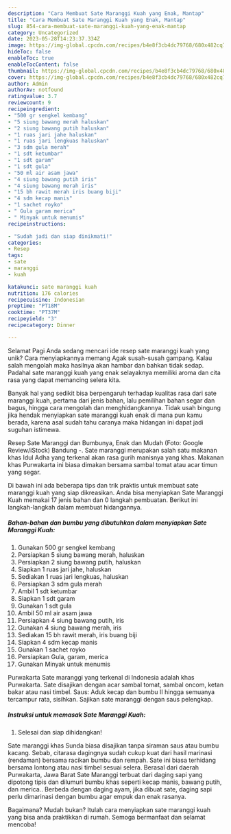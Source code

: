 ```yaml
---
description: "Cara Membuat Sate Maranggi Kuah yang Enak, Mantap"
title: "Cara Membuat Sate Maranggi Kuah yang Enak, Mantap"
slug: 854-cara-membuat-sate-maranggi-kuah-yang-enak-mantap
category: Uncategorized
date: 2023-05-28T14:23:37.334Z
image: https://img-global.cpcdn.com/recipes/b4e8f3cb4dc79768/680x482cq70/sate-maranggi-kuah-foto-resep-utama.jpg
hideToc: false
enableToc: true
enableTocContent: false
thumbnail: https://img-global.cpcdn.com/recipes/b4e8f3cb4dc79768/680x482cq70/sate-maranggi-kuah-foto-resep-utama.jpg
cover: https://img-global.cpcdn.com/recipes/b4e8f3cb4dc79768/680x482cq70/sate-maranggi-kuah-foto-resep-utama.jpg
author: Admin
authorAv: notfound
ratingvalue: 3.7
reviewcount: 9
recipeingredient:
- "500 gr sengkel kembang"
- "5 siung bawang merah haluskan"
- "2 siung bawang putih haluskan"
- "1 ruas jari jahe haluskan"
- "1 ruas jari lengkuas haluskan"
- "3 sdm gula merah"
- "1 sdt ketumbar"
- "1 sdt garam"
- "1 sdt gula"
- "50 ml air asam jawa"
- "4 siung bawang putih iris"
- "4 siung bawang merah iris"
- "15 bh rawit merah iris buang biji"
- "4 sdm kecap manis"
- "1 sachet royko"
- " Gula garam merica"
- " Minyak untuk menumis"
recipeinstructions:

- "Sudah jadi dan siap dinikmati!"
categories:
- Resep
tags:
- sate
- maranggi
- kuah

katakunci: sate maranggi kuah 
nutrition: 176 calories
recipecuisine: Indonesian
preptime: "PT18M"
cooktime: "PT37M"
recipeyield: "3"
recipecategory: Dinner

---
```



Selamat Pagi Anda sedang mencari ide resep sate maranggi kuah yang unik? Cara menyiapkannya memang Agak susah-susah gampang. Kalau salah mengolah maka hasilnya akan hambar dan bahkan tidak sedap. Padahal sate maranggi kuah yang enak selayaknya memiliki aroma dan cita rasa yang dapat memancing selera kita.


Banyak hal yang sedikit bisa berpengaruh terhadap kualitas rasa dari sate maranggi kuah, pertama dari jenis bahan, lalu pemilihan bahan segar dan bagus, hingga cara mengolah dan menghidangkannya. Tidak usah bingung jika hendak menyiapkan sate maranggi kuah enak di mana pun kamu berada, karena asal sudah tahu caranya maka hidangan ini dapat jadi suguhan istimewa.

Resep Sate Maranggi dan Bumbunya, Enak dan Mudah (Foto: Google Review/iStock) Bandung -. Sate maranggi merupakan salah satu makanan khas Idul Adha yang terkenal akan rasa gurih manisnya yang khas. Makanan khas Purwakarta ini biasa dimakan bersama sambal tomat atau acar timun yang segar.


Di bawah ini ada beberapa tips dan trik praktis untuk membuat sate maranggi kuah yang siap dikreasikan. Anda bisa menyiapkan Sate Maranggi Kuah memakai 17 jenis bahan dan 0 langkah pembuatan. Berikut ini langkah-langkah dalam membuat hidangannya.

<!--inarticleads1-->

##### Bahan-bahan dan bumbu yang dibutuhkan dalam menyiapkan Sate Maranggi Kuah:

1. Gunakan 500 gr sengkel kembang
1. Persiapkan 5 siung bawang merah, haluskan
1. Persiapkan 2 siung bawang putih, haluskan
1. Siapkan 1 ruas jari jahe, haluskan
1. Sediakan 1 ruas jari lengkuas, haluskan
1. Persiapkan 3 sdm gula merah
1. Ambil 1 sdt ketumbar
1. Siapkan 1 sdt garam
1. Gunakan 1 sdt gula
1. Ambil 50 ml air asam jawa
1. Persiapkan 4 siung bawang putih, iris
1. Gunakan 4 siung bawang merah, iris
1. Sediakan 15 bh rawit merah, iris buang biji
1. Siapkan 4 sdm kecap manis
1. Gunakan 1 sachet royko
1. Persiapkan  Gula, garam, merica
1. Gunakan  Minyak untuk menumis


Purwakarta Sate maranggi yang terkenal di Indonesia adalah khas Purwakarta. Sate disajikan dengan acar sambal tomat, sambal oncom, ketan bakar atau nasi timbel. Saus: Aduk kecap dan bumbu II hingga semuanya tercampur rata, sisihkan. Sajikan sate maranggi dengan saus pelengkap. 

<!--inarticleads2-->

##### Instruksi untuk memasak Sate Maranggi Kuah:


1. Selesai dan siap dihidangkan!

Sate maranggi khas Sunda biasa disajikan tanpa siraman saus atau bumbu kacang. Sebab, citarasa dagingnya sudah cukup kuat dari hasil marinasi (rendaman) bersama racikan bumbu dan rempah. Sate ini biasa terhidang bersama lontong atau nasi timbel sesuai selera. Berasal dari daerah Purwakarta, Jawa Barat Sate Maranggi terbuat dari daging sapi yang dipotong tipis dan dilumuri bumbu khas seperti kecap manis, bawang putih, dan merica.. Berbeda dengan daging ayam, jika dibuat sate, daging sapi perlu dimarinasi dengan bumbu agar empuk dan enak rasanya. 

Bagaimana? Mudah bukan? Itulah cara menyiapkan sate maranggi kuah yang bisa anda praktikkan di rumah. Semoga bermanfaat dan selamat mencoba!
